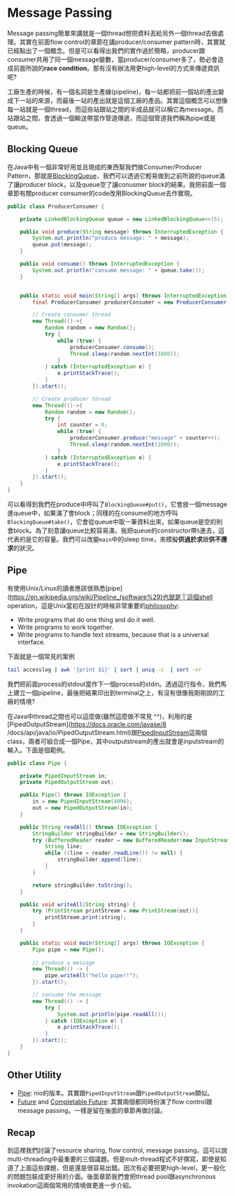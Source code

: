 # Message Passing

Message passing簡單來講就是一個thread想把資料丟給另外一個thread去做處理。其實在前面flow control的章節在講producer/consumer pattern時，其實就已經點出了一個概念。但是可以看得出我們的實作過於簡略，producer跟consumer共用了同一個message變數，當producer/consumer多了，勢必會造成前面所說的**race condition**。那有沒有辦法用更high-level的方式來傳遞資訊呢?

工廠生產的時候，有一個名詞是生產線(pipeline)，每一站都把前一個站的產出變成下一站的來源，而最後一站的產出就是這個工廠的產品。其實這個概念可以想像每一站就是一個thread，而這些站跟站之間的半成品就可以稱它為message。而站跟站之間，會透過一個輸送帶當作管道傳遞，而這個管道我們稱為pipe或是queue。

## Blocking Queue

在Java中有一個非常好用並且現成的東西幫我們做Consumer/Producer Pattern，那就是[BlockingQueue](https://docs.oracle.com/javase/8/docs/api/java/util/concurrent/BlockingQueue.html)，我們可以透過它輕易做到之前所說的queue滿了讓producer block，以及queue空了讓conusmer block的結果。我把前面一個章節有關producer consumer的code改用BlockingQueue去作實現。

```java
public class ProducerConsumer {

    private LinkedBlockingQueue queue = new LinkedBlockingQueue<>(5);

    public void produce(String message) throws InterruptedException {
        System.out.println("produce message: " + message);
        queue.put(message);
    }

    public void consume() throws InterruptedException {
        System.out.println("consume message: " + queue.take());
    }


    public static void main(String[] args) throws InterruptedException {
        final ProducerConsumer producerConsumer = new ProducerConsumer();

        // Create consumer thread
        new Thread(()->{
            Random random = new Random();
            try {
                while (true) {
                    producerConsumer.consume();
                    Thread.sleep(random.nextInt(1000));
                }
            } catch (InterruptedException e) {
                e.printStackTrace();
            }
        }).start();

        // Create producer thread
        new Thread(()->{
            Random random = new Random();
            try {
                int counter = 0;
                while (true) {
                    producerConsumer.produce("message" + counter++);
                    Thread.sleep(random.nextInt(1000));
                }
            } catch (InterruptedException e) {
                e.printStackTrace();
            }
        }).start();
    }
}
```
可以看得到我們在produce中呼叫了`BlockingQueue#put()`，它會放一個message進queue中，如果滿了會block；同樣的在consume的地方呼叫`BlockingQueue#take()`，它會從queue中取一筆資料出來，如果queue是空的則會block。為了刻意讓queue比較容易滿，我把queue的constructor帶`5`進去，這代表的是它的容量。我們可以改變`main`中的sleep time，來模擬**供過於求**跟**供不應求**的狀況。

## Pipe

有使用Unix/Linux的讀者應該很熟悉[pipe](https://en.wikipedia.org/wiki/Pipeline_(software%29)也就是`|`這個shell operation，這是Unix當初在設計的時候非常重要的[philosophy](https://en.wikipedia.org/wiki/Unix_philosophy):

- Write programs that do one thing and do it well.
- Write programs to work together.
- Write programs to handle text streams, because that is a universal interface.

下面就是一個常見的案例

```bash
tail accesslog | awk '{print $1}' | sort | uniq -c  | sort -nr
```

我們把前面process的stdout當作下一個process的stdin。透過這行指令，我們馬上建立一個pipeline，最後把結果印出到terminal之上，有沒有很像我剛剛說的工廠的情境?

在Java中thread之間也可以這麼做(雖然這麼做不常見 ^^)，利用的是[PipedOutputStream](https://docs.oracle.com/javase/8
/docs/api/java/io/PipedOutputStream.html)跟[PipedInputStream](https://docs.oracle.com/javase/8/docs/api/java/io/PipedInputStream.html)這兩個class，兩者可組合成一個Pipe，其中outputstream的產出就會是inputstream的輸入。下面是個範例。

```java
public class Pipe {

    private PipedInputStream in;
    private PipedOutputStream out;

    public Pipe() throws IOException {
        in = new PipedInputStream(4096);
        out = new PipedOutputStream(in);
    }

    public String readAll() throws IOException {
        StringBuilder stringBuilder = new StringBuilder();
        try (BufferedReader reader = new BufferedReader(new InputStreamReader(in))) {
            String line;
            while ((line = reader.readLine()) != null) {
                stringBuilder.append(line);
            }
        }

        return stringBuilder.toString();
    }

    public void writeAll(String string) {
        try (PrintStream printStream = new PrintStream(out)){
            printStream.print(string);
        }
    }

    public static void main(String[] args) throws IOException {
        Pipe pipe = new Pipe();
        
        // produce a message
        new Thread(() -> {
            pipe.writeAll("hello pipe!!");
        }).start();

        // consume the message
        new Thread(() -> {
            try {
                System.out.println(pipe.readAll());
            } catch (IOException e) {
                e.printStackTrace();
            }
        }).start();
    }
}
```

## Other Utility

- [Pipe](https://docs.oracle.com/javase/8/docs/api/java/nio/channels/Pipe.html): nio的版本。其實跟`PipedInputStream`跟`PipedOutputStream`類似。
- [Future](https://docs.oracle.com/javase/8/docs/api/index.html?java/util/concurrent/Future.html) and [Completable Future](https://docs.oracle.com/javase/8/docs/api/index.html?java/util/concurrent/CompletableFuture.html): 其實兩個都同時扮演了flow control跟message passing。一樣是留在後面的章節再做討論。

## Recap

到這裡我們討論了resource sharing, flow control, message passing。這可以說multi-threading中最重要的三個議題。但是mult-thread程式不好撰寫，即使是知道了上面這些課題，但是還是很容易出錯。因次有必要把更high-level，更一般化的問題包裝成更好用的介面。後面章節我們會把thread pool跟asynchronous invokation這兩個常用的情境做更進一步介紹。
